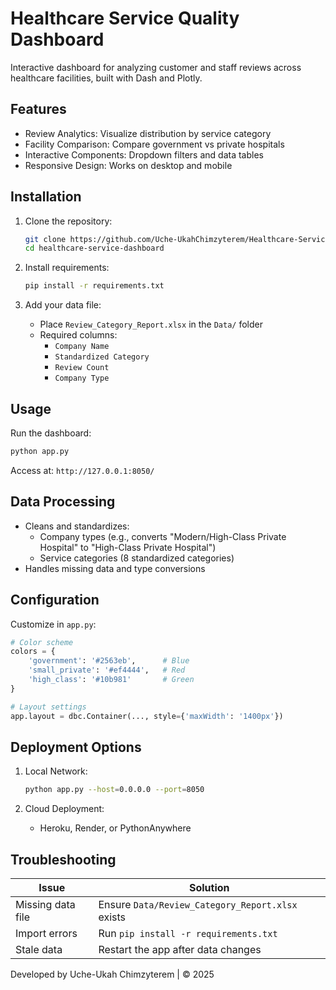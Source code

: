 
# Healthcare Service Quality Dashboard

Interactive dashboard for analyzing customer and staff reviews across healthcare facilities, built with Dash and Plotly.

## Features
- Review Analytics: Visualize distribution by service category
- Facility Comparison: Compare government vs private hospitals
- Interactive Components: Dropdown filters and data tables
- Responsive Design: Works on desktop and mobile

## Installation
1. Clone the repository:
   ```bash
   git clone https://github.com/Uche-UkahChimzyterem/Healthcare-Service-dashboard
   cd healthcare-service-dashboard
   ```

2. Install requirements:
   ```bash
   pip install -r requirements.txt
   ```

3. Add your data file:
   - Place `Review_Category_Report.xlsx` in the `Data/` folder
   - Required columns: 
     - `Company Name`
     - `Standardized Category` 
     - `Review Count`
     - `Company Type`

## Usage
Run the dashboard:
```bash
python app.py
```
Access at: `http://127.0.0.1:8050/` 

## Data Processing
- Cleans and standardizes:
  - Company types (e.g., converts "Modern/High-Class Private Hospital" to "High-Class Private Hospital")
  - Service categories (8 standardized categories)
- Handles missing data and type conversions

## Configuration
Customize in `app.py`:
```python
# Color scheme
colors = {
    'government': '#2563eb',      # Blue
    'small_private': '#ef4444',   # Red
    'high_class': '#10b981'       # Green
}

# Layout settings
app.layout = dbc.Container(..., style={'maxWidth': '1400px'})
```

## Deployment Options
1. Local Network:
   ```bash
   python app.py --host=0.0.0.0 --port=8050
   ```

2. Cloud Deployment:
   - Heroku, Render, or PythonAnywhere

## Troubleshooting
| Issue | Solution |
|-------|----------|
| Missing data file | Ensure `Data/Review_Category_Report.xlsx` exists |
| Import errors | Run `pip install -r requirements.txt` |
| Stale data | Restart the app after data changes |

Developed by Uche-Ukah Chimzyterem | © 2025
